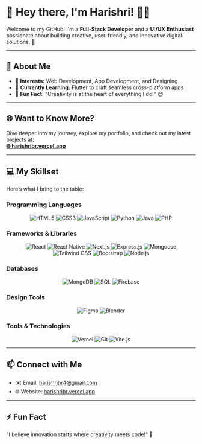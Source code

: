 # 👋 Hey there, I'm Harishri! 👨‍💻

Welcome to my GitHub! I'm a **Full-Stack Developer** and a **UI/UX Enthusiast** passionate about building creative, user-friendly, and innovative digital solutions. 🚀  

---

## 🌟 About Me  
- 👀 **Interests:** Web Development, App Development, and Designing  
- 🌱 **Currently Learning:** Flutter to craft seamless cross-platform apps  
- 🎨 **Fun Fact:** "Creativity is at the heart of everything I do!" 😊  

---

## 🌐 Want to Know More?  
Dive deeper into my journey, explore my portfolio, and check out my latest projects at:  
**[🌐 harishribr.vercel.app](https://harishribr.vercel.app/)**  

---

## 💻 My Skillset  
Here’s what I bring to the table:  

### **Programming Languages**  
<p align="center">
  <img src="https://img.shields.io/badge/HTML5-E34F26?style=flat-square&logo=html5&logoColor=white" alt="HTML5"/>
  <img src="https://img.shields.io/badge/CSS3-1572B6?style=flat-square&logo=css3&logoColor=white" alt="CSS3"/>
  <img src="https://img.shields.io/badge/JavaScript-F7DF1E?style=flat-square&logo=javascript&logoColor=black" alt="JavaScript"/>
  <img src="https://img.shields.io/badge/Python-3776AB?style=flat-square&logo=python&logoColor=white" alt="Python"/>
  <img src="https://img.shields.io/badge/Java-007396?style=flat-square&logo=java&logoColor=white" alt="Java"/>
  <img src="https://img.shields.io/badge/PHP-777BB4?style=flat-square&logo=php&logoColor=white" alt="PHP"/>
</p>

### **Frameworks & Libraries**  
<p align="center">
  <img src="https://img.shields.io/badge/React-61DAFB?style=flat-square&logo=react&logoColor=black" alt="React"/>
  <img src="https://img.shields.io/badge/React%20Native-61DAFB?style=flat-square&logo=react&logoColor=black" alt="React Native"/>
  <img src="https://img.shields.io/badge/Next.js-000000?style=flat-square&logo=next.js&logoColor=white" alt="Next.js"/>
  <img src="https://img.shields.io/badge/Express.js-404D59?style=flat-square&logo=express&logoColor=white" alt="Express.js"/>
  <img src="https://img.shields.io/badge/Mongoose-880000?style=flat-square&logo=mongoose&logoColor=white" alt="Mongoose"/>
  <img src="https://img.shields.io/badge/Tailwind_CSS-38B2AC?style=flat-square&logo=tailwind-css&logoColor=white" alt="Tailwind CSS"/>
  <img src="https://img.shields.io/badge/Bootstrap-563D7C?style=flat-square&logo=bootstrap&logoColor=white" alt="Bootstrap"/>
  <img src="https://img.shields.io/badge/Node.js-339933?style=flat-square&logo=nodedotjs&logoColor=white" alt="Node.js"/>

</p>

### **Databases**  
<p align="center">
  <img src="https://img.shields.io/badge/MongoDB-47A248?style=flat-square&logo=mongodb&logoColor=white" alt="MongoDB"/>
  <img src="https://img.shields.io/badge/SQL-336791?style=flat-square&logo=postgresql&logoColor=white" alt="SQL"/>
  <img src="https://img.shields.io/badge/Firebase-FFCA28?style=flat-square&logo=firebase&logoColor=black" alt="Firebase"/>

</p>

### **Design Tools**  
<p align="center">
  <img src="https://img.shields.io/badge/Figma-F24E1E?style=flat-square&logo=figma&logoColor=white" alt="Figma"/>
  <img src="https://img.shields.io/badge/Blender-F5792A?style=flat-square&logo=blender&logoColor=white" alt="Blender"/>
</p>

### **Tools & Technologies**  
<p align="center">
  <img src="https://img.shields.io/badge/Vercel-000000?style=flat-square&logo=vercel&logoColor=white" alt="Vercel"/>
  <img src="https://img.shields.io/badge/Git-F05032?style=flat-square&logo=git&logoColor=white" alt="Git"/>
  <img src="https://img.shields.io/badge/Vite-646CFF?style=flat-square&logo=vite&logoColor=white" alt="Vite.js"/>

</p>

---

## 📫 Connect with Me  
- ✉️ Email: [harishribr4@gmail.com](mailto:harishribr4@gmail.com)  
- 🌐 Website: [harishribr.vercel.app](https://harishribr.vercel.app/)  

---

## ⚡ Fun Fact  
"I believe innovation starts where creativity meets code!" 🌟  
